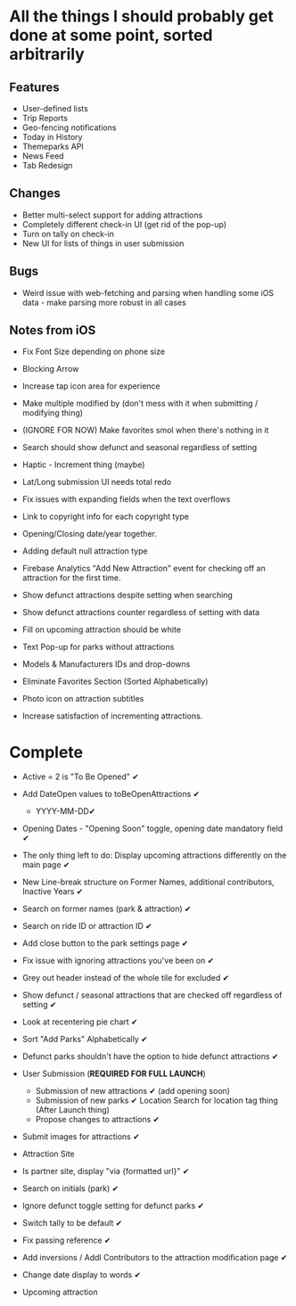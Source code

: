 # All the things I should probably get done at some point, sorted arbitrarily

## Features
- User-defined lists
- Trip Reports
- Geo-fencing notifications
- Today in History
- Themeparks API
- News Feed
- Tab Redesign

## Changes
- Better multi-select support for adding attractions
- Completely different check-in UI (get rid of the pop-up)
- Turn on tally on check-in
- New UI for lists of things in user submission
 
## Bugs
- Weird issue with web-fetching and parsing when handling some iOS data
  \- make parsing more robust in all cases
 
## Notes from iOS
- Fix Font Size depending on phone size
- Blocking Arrow
- Increase tap icon area for experience
- Make multiple modified by (don't mess with it when submitting /
  modifying thing)
- (IGNORE FOR NOW) Make favorites smol when there's nothing in it
- Search should show defunct and seasonal regardless of setting
- Haptic - Increment thing (maybe)
- Lat/Long submission UI needs total redo
- Fix issues with expanding fields when the text overflows
- Link to copyright info for each copyright type
- Opening/Closing date/year together.
- Adding default null attraction type
- Firebase Analytics "Add New Attraction" event for checking off an
  attraction for the first time.
- Show defunct attractions despite setting when searching
- Show defunct attractions counter regardless of setting with data
- Fill on upcoming attraction should be white

    
    
- Text Pop-up for parks without attractions
- Models & Manufacturers IDs and drop-downs
- Eliminate Favorites Section (Sorted Alphabetically)
- Photo icon on attraction subtitles
- Increase satisfaction of incrementing attractions.



# Complete

 - Active = 2 is "To Be Opened" ✔
 - Add DateOpen values to toBeOpenAttractions ✔
   - YYYY-MM-DD✔
 - Opening Dates - "Opening Soon" toggle, opening date mandatory field ✔
-  The only thing left to do: Display upcoming attractions differently
   on the main page ✔
 - New Line-break structure on Former Names, additional contributors, Inactive Years ✔
 - Search on former names (park & attraction) ✔
 - Search on ride ID or attraction ID ✔
 - Add close button to the park settings page ✔
 - Fix issue with ignoring attractions you've been on ✔
 - Grey out header instead of the whole tile for excluded ✔
-  Show defunct / seasonal attractions that are checked off regardless
   of setting ✔
 - Look at recentering pie chart ✔
-  Sort "Add Parks" Alphabetically ✔
 - Defunct parks shouldn't have the option to hide defunct attractions ✔
 - User Submission (**REQUIRED FOR FULL LAUNCH**)
    - Submission of new attractions ✔ (add opening soon)
    - Submission of new parks ✔ Location Search for location tag thing
  (After Launch thing)
    - Propose changes to attractions ✔
  -   Submit images for attractions ✔
 - Attraction Site
  -   Is partner site, display "via {formatted url}" ✔
-  Search on initials (park) ✔

- Ignore defunct toggle setting for defunct parks ✔
- Switch tally to be default ✔
- Fix passing reference ✔
- Add inversions / Addl Contributors to the attraction modification page
  ✔
- Change date display to words ✔
- Upcoming attraction